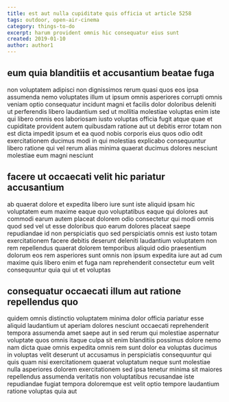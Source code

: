 ```yaml
---
title: est aut nulla cupiditate quis officia ut article 5258
tags: outdoor, open-air-cinema
category: things-to-do
excerpt: harum provident omnis hic consequatur eius sunt
created: 2019-01-10
author: author1
---
```


## eum quia blanditiis et accusantium beatae fuga

non voluptatem adipisci non dignissimos rerum quasi quos eos ipsa assumenda nemo voluptates illum ut ipsum omnis asperiores corrupti omnis veniam optio consequatur incidunt magni et facilis dolor doloribus deleniti ut perferendis libero laudantium sed ut mollitia molestiae voluptas enim iste qui libero omnis eos laboriosam iusto voluptas officia fugit atque quae et cupiditate provident autem quibusdam ratione aut ut debitis error totam non est dicta impedit ipsum et ea quod nobis corporis eius quos odio odit exercitationem ducimus modi in qui molestias explicabo consequuntur libero ratione qui vel rerum alias minima quaerat ducimus dolores nesciunt molestiae eum magni nesciunt

## facere ut occaecati velit hic pariatur accusantium

ab quaerat dolore et expedita libero iure sunt iste aliquid ipsam hic voluptatem eum maxime eaque quo voluptatibus eaque qui dolores aut commodi earum autem placeat dolorem odio consectetur qui modi omnis quod sed vel ut esse doloribus quo earum dolores placeat saepe repudiandae id non perspiciatis quo sed perspiciatis omnis est iusto totam exercitationem facere debitis deserunt deleniti laudantium voluptatem non rem repellendus quaerat dolorem temporibus aliquid odio praesentium dolorum eos rem asperiores sunt omnis non ipsum expedita iure aut ad cum maxime quis libero enim et fuga nam reprehenderit consectetur eum velit consequuntur quia qui ut et voluptas

## consequatur occaecati illum aut ratione repellendus quo

quidem omnis distinctio voluptatem minima dolor officia pariatur esse aliquid laudantium ut aperiam dolores nesciunt occaecati reprehenderit tempora assumenda amet saepe aut in sed rerum qui molestiae aspernatur voluptate quos omnis itaque culpa sit enim blanditiis possimus dolore nemo nam dicta quae omnis expedita omnis rem sunt dolor ea voluptas ducimus in voluptas velit deserunt ut accusamus in perspiciatis consequuntur qui quis quam nisi exercitationem quaerat voluptatum neque sunt molestiae nulla asperiores dolorem exercitationem sed ipsa tenetur minima sit maiores repellendus assumenda veritatis non voluptatibus recusandae iste repudiandae fugiat tempora doloremque est velit optio tempore laudantium ratione voluptas quia aut
